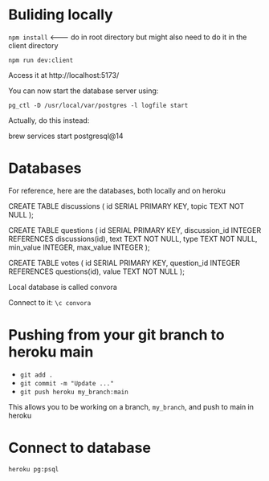 


# Buliding locally

`npm install`  <--- do in root directory but might also need to do it in the client directory

`npm run dev:client`

Access it at http://localhost:5173/









You can now start the database server using:

    pg_ctl -D /usr/local/var/postgres -l logfile start

Actually, do this instead:

brew services start postgresql@14

# Databases

For reference, here are the databases, both locally and on heroku

CREATE TABLE discussions (
  id SERIAL PRIMARY KEY,
  topic TEXT NOT NULL
);

CREATE TABLE questions (
  id SERIAL PRIMARY KEY,
  discussion_id INTEGER REFERENCES discussions(id),
  text TEXT NOT NULL,
  type TEXT NOT NULL,
  min_value INTEGER,
  max_value INTEGER
);

CREATE TABLE votes (
  id SERIAL PRIMARY KEY,
  question_id INTEGER REFERENCES questions(id),
  value TEXT NOT NULL
);



Local database is called convora

Connect to it: `\c convora`




# Pushing from your git branch to heroku main

* `git add .`
* `git commit -m "Update ..."`
* `git push heroku my_branch:main`

This allows you to be working on a branch, `my_branch`, and push to main in heroku


# Connect to database

`heroku pg:psql`

